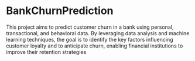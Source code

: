 # BankChurnPrediction
This project aims to predict customer churn in a bank using personal, transactional, and behavioral data. By leveraging data analysis and machine learning techniques, the goal is to identify the key factors influencing customer loyalty and to anticipate churn, enabling financial institutions to improve their retention strategies
